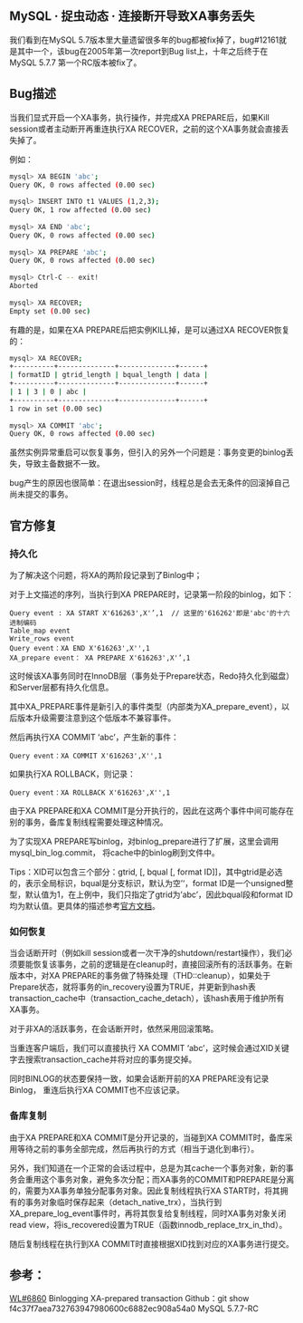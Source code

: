 ## MySQL · 捉虫动态 · 连接断开导致XA事务丢失


我们看到在MySQL 5.7版本里大量遗留很多年的bug都被fix掉了，bug#12161就是其中一个，该bug在2005年第一次report到Bug list上，十年之后终于在MySQL 5.7.7 第一个RC版本被fix了。  

## Bug描述


当我们显式开启一个XA事务，执行操作，并完成XA PREPARE后，如果Kill session或者主动断开再重连执行XA RECOVER，之前的这个XA事务就会直接丢失掉了。  


例如：  

```bash
mysql> XA BEGIN 'abc';
Query OK, 0 rows affected (0.00 sec)
   
mysql> INSERT INTO t1 VALUES (1,2,3);
Query OK, 1 row affected (0.00 sec)
   
mysql> XA END 'abc';
Query OK, 0 rows affected (0.00 sec)
   
mysql> XA PREPARE 'abc';
Query OK, 0 rows affected (0.00 sec)
   
mysql> Ctrl-C -- exit!
Aborted
   
mysql> XA RECOVER;
Empty set (0.00 sec)

```


有趣的是，如果在XA PREPARE后把实例KILL掉，是可以通过XA RECOVER恢复的：  

```bash
mysql> XA RECOVER;
+----------+--------------+--------------+------+
| formatID | gtrid_length | bqual_length | data |
+----------+--------------+--------------+------+
| 1 | 3 | 0 | abc |
+----------+--------------+--------------+------+
1 row in set (0.00 sec)
   
mysql> XA COMMIT 'abc';
Query OK, 0 rows affected (0.00 sec)

```


虽然实例异常重启可以恢复事务，但引入的另外一个问题是：事务变更的binlog丢失，导致主备数据不一致。  


bug产生的原因也很简单：在退出session时，线程总是会去无条件的回滚掉自己尚未提交的事务。  

## 官方修复

### 持久化

为了解决这个问题，将XA的两阶段记录到了Binlog中；  


对于上文描述的序列，当执行到XA PREPARE时，记录第一阶段的binlog，如下：  

```LANG
Query event : XA START X'616263',X'’,1  // 这里的'616262'即是'abc'的十六进制编码
Table_map event
Write_rows event
Query event：XA END X'616263',X'',1
XA_prepare event： XA PREPARE X'616263',X'’,1

```


这时候该XA事务同时在InnoDB层（事务处于Prepare状态，Redo持久化到磁盘）和Server层都有持久化信息。  


其中XA_PREPARE事件是新引入的事件类型（内部类为XA_prepare_event），以后版本升级需要注意到这个低版本不兼容事件。  


然后再执行XA COMMIT ‘abc’，产生新的事件：  

```LANG
Query event：XA COMMIT X'616263',X'',1

```


如果执行XA ROLLBACK，则记录：  

```LANG
Query event：XA ROLLBACK X'616263',X'',1

```


由于XA PREPARE和XA COMMIT是分开执行的，因此在这两个事件中间可能存在别的事务，备库复制线程需要处理这种情况。  


为了实现XA PREPARE写binlog，对binlog_prepare进行了扩展，这里会调用mysql_bin_log.commit， 将cache中的binlog刷到文件中。  


Tips：XID可以包含三个部分：gtrid, [, bqual [, format ID]]，其中gtrid是必选的，表示全局标识，bqual是分支标识，默认为空’‘，format ID是一个unsigned整型，默认值为1，在上例中，我们只指定了gtrid为’abc’，因此bqual段和format ID均为默认值。更具体的描述参考[官方文档][0]。  

### 如何恢复


当会话断开时（例如kill session或者一次干净的shutdown/restart操作），我们必须要能恢复该事务，之前的逻辑是在cleanup时，直接回滚所有的活跃事务。在新版本中，对XA PREPARE的事务做了特殊处理（THD::cleanup），如果处于Prepare状态，就将事务的in_recovery设置为TRUE，并更新到hash表transaction_cache中（transaction_cache_detach），该hash表用于维护所有XA事务。  


对于非XA的活跃事务，在会话断开时，依然采用回滚策略。  


当重连客户端后，我们可以直接执行 XA COMMIT ‘abc’，这时候会通过XID关键字去搜索transaction_cache并将对应的事务提交掉。  


同时BINLOG的状态要保持一致，如果会话断开前的XA PREPARE没有记录Binlog， 重连后执行XA COMMIT也不应该记录。  

### 备库复制


由于XA PREPARE和XA COMMIT是分开记录的，当碰到XA COMMIT时，备库采用等待之前的事务全部完成，然后再执行的方式（相当于退化到串行）。  


另外，我们知道在一个正常的会话过程中，总是为其cache一个事务对象，新的事务会重用这个事务对象，避免多次分配；而XA事务的COMMIT和PREPARE是分离的，需要为XA事务单独分配事务对象。因此复制线程执行XA START时，将其拥有的事务对象临时保存起来（detach_native_trx），当执行到XA_prepare_log_event事件时，再将其恢复给复制线程，同时XA事务对象关闭read view，将is_recovered设置为TRUE（函数innodb_replace_trx_in_thd）。  


随后复制线程在执行到XA COMMIT时直接根据XID找到对应的XA事务进行提交。  

## 参考：

[WL#6860][1] Binlogging XA-prepared transaction
Github：git show f4c37f7aea732763947980600c6882ec908a54a0
MySQL 5.7.7-RC  


[0]: http://dev.mysql.com/doc/refman/5.7/en/xa-statements.html
[1]: http://dev.mysql.com/worklog/task/?id=6860